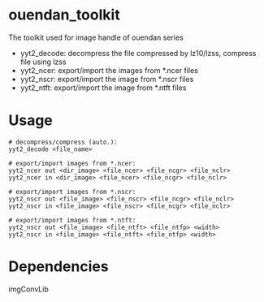 # ouendan_toolkit
The toolkit used for image handle of ouendan series

- yyt2_decode: decompress the file compressed by lz10/lzss, compress file using lzss
- yyt2_ncer: export/import the images from *.ncer files
- yyt2_nscr: export/import the image from *.nscr files
- yyt2_ntft: export/import the image from *.ntft files

# Usage
~~~
# decompress/compress (auto.):
yyt2_decode <file_name>

# export/import images from *.ncer:
yyt2_ncer out <dir_image> <file_ncer> <file_ncgr> <file_nclr>
yyt2_ncer in <dir_image> <file_ncer> <file_ncgr> <file_nclr>

# export/import images from *.nscr:
yyt2_nscr out <file_image> <file_nscr> <file_ncgr> <file_nclr>
yyt2_nscr in <file_image> <file_nscr> <file_ncgr> <file_nclr>

# export/import images from *.ntft:
yyt2_nscr out <file_image> <file_ntft> <file_ntfp> <width>
yyt2_nscr in <file_image> <file_ntft> <file_ntfp> <width>
~~~

# Dependencies
imgConvLib

